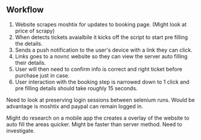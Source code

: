 ## Workflow

1. Website scrapes moshtix for updates to booking page. (Might look at price of scrapy)
2. When detects tickets avaialbile it kicks off the script to start pre filling the details.
3. Sends a push notification to the user's device with a link they can click.
4. Links goes to a novnc website so they can view the server auto filling their details.
5. User will then need to confirm info is correct and right ticket before purchase just in case.
6. User interaction with the booking step is narrowed down to 1 click and pre filling details should take roughly 15 seconds.

Need to look at preserving login sessions between selenium runs.
Would be advantage is moshtix and paypal can remain logged in.

Might do research on a mobile app the creates a overlay of the website to auto fill the areas quicker. Might be faster than server method. Need to investigate.